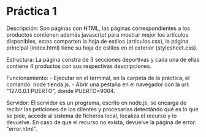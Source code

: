  # Práctica 1

Descripción:
    Son páginas con HTML, las páginas correspondientes a los productos contienen además javascript para mostrar mejor los artículos disponibles, estos comparten la hoja de estilos (articulos.css), la página principal (index.html) tiene su hoja de estilos en el exterior (stylesheet.css).

Estructura: 
    La página constra de 3 secciones deportivas y cada una de ellas contiene 4 productos con sus respectivas descripciones.

Funcionamiento:
    - Ejecutar en el terminal, en la carpeta de la práctica, el comando: node tienda.js.
    - Abrir una pestaña en el navegador con la url: "127.0.0.1:PUERTO", donde PUERTO=9004.

Servidor:
    El servidor es un programa, escrito en node.js, se encarga de recibir las peticiones de los clientes y procesarlas detectándo qué es lo que se pide, accede al sistema de ficheros local, localiza el recurso y lo devuelve. En caso de que el recurso no exista, devuelve la página de error: "error.html".

